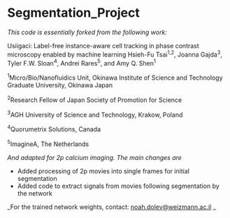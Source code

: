 # Segmentation_Project

_This code is essentially forked from the following work:_

Usiigaci: Label-free instance-aware cell tracking in phase contrast microscopy enabled by machine learning
Hsieh-Fu Tsai<sup>1,2</sup>, Joanna Gajda<sup>3</sup>, Tyler F.W. Sloan<sup>4</sup>, Andrei Rares<sup>5</sup>, and Amy Q. Shen<sup>1</sup>

<sup>1</sup>Micro/Bio/Nanofluidics Unit, Okinawa Institute of Science and Technology Graduate University, Okinawa Japan 

<sup>2</sup>Research Fellow of Japan Society of Promotion for Science

<sup>3</sup>AGH University of Science and Technology, Krakow, Poland

<sup>4</sup>Quorumetrix Solutions, Canada

<sup>5</sup>ImagineA, The Netherlands

_And adapted for 2p calcium imaging. The main changes are_
* Added processing of 2p movies into single frames for initial segmentation
* Added code to extract signals from movies following segmentation by the network

_For the trained network weights, contact: noah.dolev@weizmann.ac.il _

